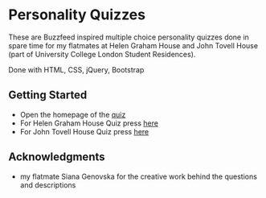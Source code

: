 # Personality Quizzes

These are Buzzfeed inspired multiple choice personality quizzes done in spare time for my flatmates at Helen Graham House and John Tovell House (part of University College London Student Residences).

Done with HTML, CSS, jQuery, Bootstrap

## Getting Started
* Open the homepage of the [quiz](https://tschelebieva.github.io/)
* For Helen Graham House Quiz press [here](https://tschelebieva.github.io/hgh_quiz.html)
* For John Tovell House Quiz press [here](https://tschelebieva.github.io/jt_quiz.html)

## Acknowledgments

* my flatmate Siana Genovska for the creative work behind the questions and descriptions

